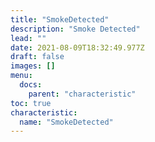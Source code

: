 ```yaml
---
title: "SmokeDetected"
description: "Smoke Detected"
lead: ""
date: 2021-08-09T18:32:49.977Z
draft: false
images: []
menu:
  docs:
    parent: "characteristic"
toc: true
characteristic:
  name: "SmokeDetected"
---
```

